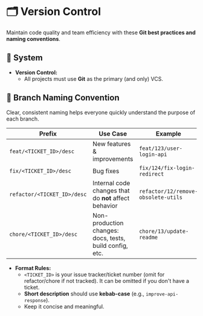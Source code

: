 # 🗂️ Version Control

Maintain code quality and team efficiency with these **Git best practices and naming conventions**.

## 🧬 System

- **Version Control:**
  - All projects must use **Git** as the primary (and only) VCS.

## 🌿 Branch Naming Convention

Clear, consistent naming helps everyone quickly understand the purpose of each branch.

| Prefix                      | Use Case                                                | Example                             |
| --------------------------- | ------------------------------------------------------- | ----------------------------------- |
| `feat/<TICKET_ID>/desc`     | New features & improvements                             | `feat/123/user-login-api`           |
| `fix/<TICKET_ID>/desc`      | Bug fixes                                               | `fix/124/fix-login-redirect`        |
| `refactor/<TICKET_ID>/desc` | Internal code changes that do **not** affect behavior   | `refactor/12/remove-obsolete-utils` |
| `chore/<TICKET_ID>/desc`    | Non-production changes: docs, tests, build config, etc. | `chore/13/update-readme`            |

- **Format Rules:**
  - `<TICKET_ID>` is your issue tracker/ticket number (omit for refactor/chore if not tracked). It can be omitted if you don't have a ticket.
  - **Short description** should use **kebab-case** (e.g., `improve-api-response`).
  - Keep it concise and meaningful.
